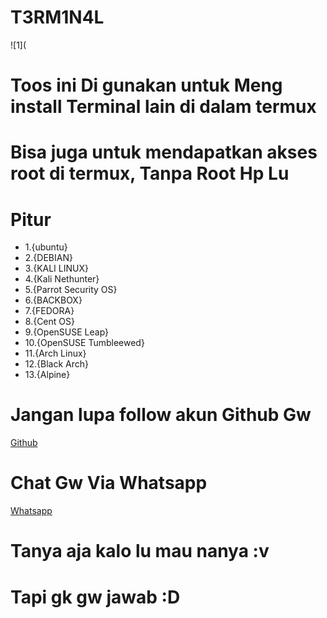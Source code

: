 # T3RM1N4L
![1](
# Toos ini Di gunakan untuk Meng install Terminal lain di dalam termux
# Bisa juga untuk mendapatkan akses root di termux, Tanpa Root Hp Lu
# Pitur
* 1.{ubuntu}
* 2.{DEBIAN}
* 3.{KALI LINUX}
* 4.{Kali Nethunter}
* 5.{Parrot Security OS}
* 6.{BACKBOX}
* 7.{FEDORA}
* 8.{Cent OS}
* 9.{OpenSUSE Leap}
* 10.{OpenSUSE Tumbleewed}
* 11.{Arch Linux}
* 12.{Black Arch}
* 13.{Alpine}
# Jangan lupa follow akun Github Gw
[Github](https://github.com/pennyw1s3)
# Chat Gw Via Whatsapp
[Whatsapp](https://api.whatsapp.com/send?phone=6283871259489&text=Assalamu'alaikum%20Akhii%20:v)
# Tanya aja kalo lu mau nanya :v
# Tapi gk gw jawab :D
